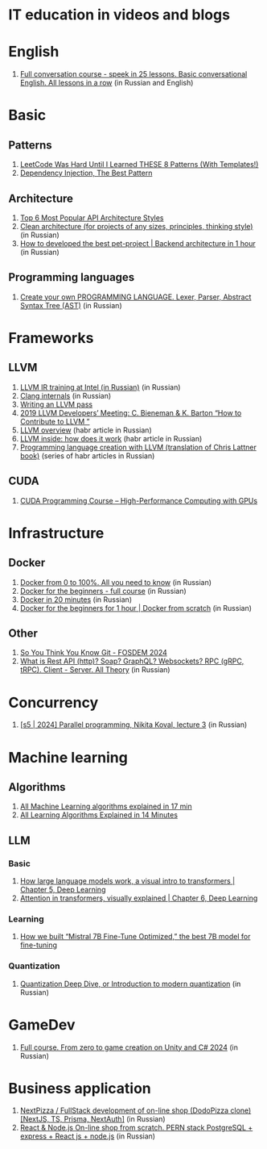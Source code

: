 # IT education in videos and blogs

# English
1. [Full conversation course - speek in 25 lessons. Basic conversational English. All lessons in a row](https://www.youtube.com/watch?v=fgMWo6laFuQ) (in Russian and English)

# Basic
## Patterns
1. [LeetCode Was Hard Until I Learned THESE 8 Patterns (With Templates!)](https://www.youtube.com/watch?v=RYT08CaYq6A)
2. [Dependency Injection, The Best Pattern](https://www.youtube.com/watch?v=J1f5b4vcxCQ)

## Architecture
1. [Top 6 Most Popular API Architecture Styles](https://www.youtube.com/watch?v=4vLxWqE94l4)
2. [Clean architecture (for projects of any sizes, principles, thinking style)](https://www.youtube.com/watch?v=WlCDcr8JYFU) (in Russian)
3. [How to developed the best pet-project | Backend architecture in 1 hour](https://www.youtube.com/watch?v=8j29aAbtYWo) (in Russian)

## Programming languages
1. [Create your own PROGRAMMING LANGUAGE. Lexer, Parser, Abstract Syntax Tree (AST)](https://www.youtube.com/watch?v=Ezt3vBok5_s&list=PL6DxKON1uLOFQT7dzQH72cJip7i2sFzxw) (in Russian)

# Frameworks
## LLVM
1. [LLVM IR training at Intel (in Russian)](https://www.youtube.com/watch?v=YWwNIbOaH8U) (in Russian)
2. [Clang internals](https://www.youtube.com/watch?v=WeA29bNSPe4&t=0s) (in Russian)
3. [Writing an LLVM pass](https://laure.gonnord.org/pro/research/ER03_2015/lab3_intro.pdf)
4. [2019 LLVM Developers’ Meeting: C. Bieneman & K. Barton “How to Contribute to LLVM ”](https://www.youtube.com/watch?v=C5Y977rLqpw)
5. [LLVM overview](https://habr.com/ru/articles/47878/) (habr article in Russian)
6. [LLVM inside: how does it work](https://habr.com/ru/articles/101838/) (habr article in Russian)
7. [Programming language creation with LLVM (translation of Chris Lattner book)](https://habr.com/ru/articles/119850/) (series of habr articles in Russian)

## CUDA
1. [CUDA Programming Course – High-Performance Computing with GPUs](https://www.youtube.com/watch?v=86FAWCzIe_4)


# Infrastructure
## Docker
1. [Docker from 0 to 100%. All you need to know](https://www.youtube.com/watch?v=O8N1lvkIjig) (in Russian)
2. [Docker for the beginners - full course](https://www.youtube.com/watch?v=n9uCgUzfeRQ) (in Russian)
3. [Docker in 20 minutes](https://www.youtube.com/watch?v=Z_cUS7kCAsE) (in Russian)
4. [Docker for the beginners for 1 hour | Docker from scratch](https://www.youtube.com/watch?v=lr1rYnUubpQ) (in Russian)

## Other
1. [So You Think You Know Git - FOSDEM 2024](https://www.youtube.com/watch?v=aolI_Rz0ZqY)
2. [What is Rest API (http)? Soap? GraphQL? Websockets? RPC (gRPC, tRPC). Client - Server. All Theory](https://www.youtube.com/watch?v=XaTwnKLQi4A) (in Russian)

# Concurrency
1. [[s5 | 2024] Parallel programming, Nikita Koval, lecture 3](https://www.youtube.com/watch?v=WgO6CCHsrXo) (in Russian)

# Machine learning
## Algorithms
1. [All Machine Learning algorithms explained in 17 min](https://www.youtube.com/watch?v=E0Hmnixke2g)
2. [All Learning Algorithms Explained in 14 Minutes](https://www.youtube.com/watch?v=BT6Aw6Q75Yg)

## LLM
### Basic
1. [How large language models work, a visual intro to transformers | Chapter 5, Deep Learning](https://www.youtube.com/watch?v=wjZofJX0v4M)
2. [Attention in transformers, visually explained | Chapter 6, Deep Learning](https://www.youtube.com/watch?v=eMlx5fFNoYc)

### Learning
1. [How we built “Mistral 7B Fine-Tune Optimized,” the best 7B model for fine-tuning](https://openpipe.ai/blog/mistral-7b-fine-tune-optimized)

### Quantization
1. [Quantization Deep Dive, or Introduction to modern quantization](https://habr.com/ru/companies/yandex/articles/800945/) (in Russian)

# GameDev
1. [Full course. From zero to game creation on Unity and C# 2024](https://www.youtube.com/watch?v=yIZERKz3OnU) (in Russian)

# Business application
1. [NextPizza / FullStack development of on-line shop (DodoPizza clone) [NextJS, TS, Prisma, NextAuth]](https://www.youtube.com/watch?v=GUwizGbY4cc) (in Russian)
2. [React & Node.js On-line shop from scratch. PERN stack PostgreSQL + express + React js + node.js](https://www.youtube.com/watch?v=H2GCkRF9eko) (in Russian)
